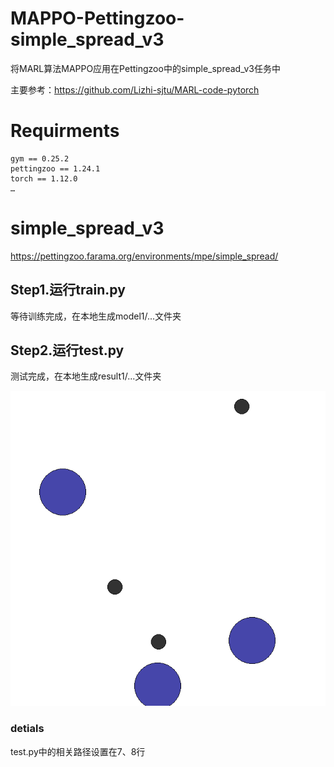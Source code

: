 # MAPPO-Pettingzoo-simple_spread_v3
将MARL算法MAPPO应用在Pettingzoo中的simple_spread_v3任务中

主要参考：https://github.com/Lizhi-sjtu/MARL-code-pytorch
# Requirments
    gym == 0.25.2
    pettingzoo == 1.24.1
    torch == 1.12.0
    …

# simple_spread_v3
https://pettingzoo.farama.org/environments/mpe/simple_spread/

## Step1.运行train.py
等待训练完成，在本地生成model1/...文件夹
## Step2.运行test.py
测试完成，在本地生成result1/...文件夹

![image](https://github.com/DaydayXtt/MAPPO-Pettingzoo-simple_spread_v3/blob/main/result1/gif/out2.gif)

### detials
test.py中的相关路径设置在7、8行